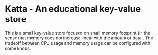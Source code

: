 Katta - An educational key-value store
======================================

This is a small key-value store focused on small memory footprint (in the sense
that memory does not increase linear with the amount of data). The tradeoff between
CPU usage and memory usage can be configured with some knobs.

